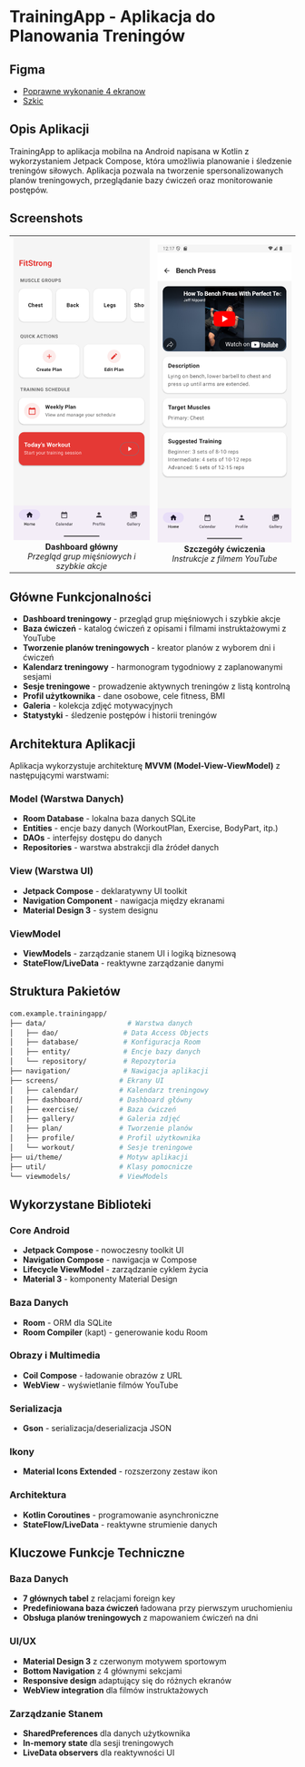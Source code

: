 # TrainingApp - Aplikacja do Planowania Treningów

## Figma
 - [Poprawne wykonanie 4 ekranow](https://www.figma.com/design/R3QPcbV8tODxNONXHAizfp/Projekt_AM?node-id=0-1&t=dMXB3yMkFvcdmS0C-1)
 - [Szkic](https://www.figma.com/design/OwrNjDabi4x4In2xEosAqW/projekt-mobilny?node-id=0-1&t=lxe0yDU9AhcLD9d1-1)

## Opis Aplikacji

TrainingApp to aplikacja mobilna na Android napisana w Kotlin z wykorzystaniem Jetpack Compose, która umożliwia planowanie i śledzenie treningów siłowych. Aplikacja pozwala na tworzenie spersonalizowanych planów treningowych, przeglądanie bazy ćwiczeń oraz monitorowanie postępów.

## Screenshots

<table>
 <tr>
   <td align="center">
     <img src="screens/dashboard.png" width="300"><br>
     <b>Dashboard główny</b><br>
     <i>Przegląd grup mięśniowych i szybkie akcje</i>
   </td>
   <td align="center">
     <img src="screens/exercise-detail.png" width="300"><br>
     <b>Szczegóły ćwiczenia</b><br>
     <i>Instrukcje z filmem YouTube</i>
   </td>
 </tr>
</table>

## Główne Funkcjonalności

- **Dashboard treningowy** - przegląd grup mięśniowych i szybkie akcje
- **Baza ćwiczeń** - katalog ćwiczeń z opisami i filmami instruktażowymi z YouTube
- **Tworzenie planów treningowych** - kreator planów z wyborem dni i ćwiczeń
- **Kalendarz treningowy** - harmonogram tygodniowy z zaplanowanymi sesjami
- **Sesje treningowe** - prowadzenie aktywnych treningów z listą kontrolną
- **Profil użytkownika** - dane osobowe, cele fitness, BMI
- **Galeria** - kolekcja zdjęć motywacyjnych
- **Statystyki** - śledzenie postępów i historii treningów

## Architektura Aplikacji

Aplikacja wykorzystuje architekturę **MVVM (Model-View-ViewModel)** z następującymi warstwami:

### Model (Warstwa Danych)
- **Room Database** - lokalna baza danych SQLite
- **Entities** - encje bazy danych (WorkoutPlan, Exercise, BodyPart, itp.)
- **DAOs** - interfejsy dostępu do danych
- **Repositories** - warstwa abstrakcji dla źródeł danych

### View (Warstwa UI)
- **Jetpack Compose** - deklaratywny UI toolkit
- **Navigation Component** - nawigacja między ekranami
- **Material Design 3** - system designu

### ViewModel
- **ViewModels** - zarządzanie stanem UI i logiką biznesową
- **StateFlow/LiveData** - reaktywne zarządzanie danymi

## Struktura Pakietów
```bash
com.example.trainingapp/
├── data/                    # Warstwa danych
│   ├── dao/                # Data Access Objects
│   ├── database/           # Konfiguracja Room
│   ├── entity/             # Encje bazy danych
│   └── repository/         # Repozytoria
├── navigation/             # Nawigacja aplikacji
├── screens/               # Ekrany UI
│   ├── calendar/          # Kalendarz treningowy
│   ├── dashboard/         # Dashboard główny
│   ├── exercise/          # Baza ćwiczeń
│   ├── gallery/           # Galeria zdjęć
│   ├── plan/              # Tworzenie planów
│   ├── profile/           # Profil użytkownika
│   └── workout/           # Sesje treningowe
├── ui/theme/              # Motyw aplikacji
├── util/                  # Klasy pomocnicze
└── viewmodels/            # ViewModels
```
## Wykorzystane Biblioteki

### Core Android
- **Jetpack Compose** - nowoczesny toolkit UI
- **Navigation Compose** - nawigacja w Compose
- **Lifecycle ViewModel** - zarządzanie cyklem życia
- **Material 3** - komponenty Material Design

### Baza Danych
- **Room** - ORM dla SQLite
- **Room Compiler** (kapt) - generowanie kodu Room

### Obrazy i Multimedia
- **Coil Compose** - ładowanie obrazów z URL
- **WebView** - wyświetlanie filmów YouTube

### Serializacja
- **Gson** - serializacja/deserializacja JSON

### Ikony
- **Material Icons Extended** - rozszerzony zestaw ikon

### Architektura
- **Kotlin Coroutines** - programowanie asynchroniczne
- **StateFlow/LiveData** - reaktywne strumienie danych

## Kluczowe Funkcje Techniczne

### Baza Danych
- **7 głównych tabel** z relacjami foreign key
- **Predefiniowana baza ćwiczeń** ładowana przy pierwszym uruchomieniu
- **Obsługa planów treningowych** z mapowaniem ćwiczeń na dni

### UI/UX
- **Material Design 3** z czerwonym motywem sportowym
- **Bottom Navigation** z 4 głównymi sekcjami
- **Responsive design** adaptujący się do różnych ekranów
- **WebView integration** dla filmów instruktażowych

### Zarządzanie Stanem
- **SharedPreferences** dla danych użytkownika
- **In-memory state** dla sesji treningowych
- **LiveData observers** dla reaktywności UI
